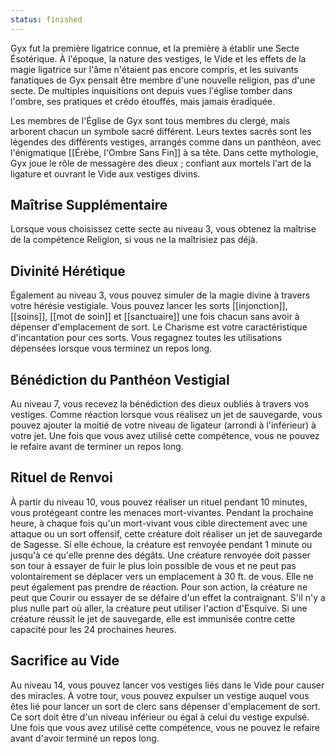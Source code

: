 ```yaml
---
status: finished
---
```

Gyx fut la première ligatrice connue, et la première à établir une Secte Ésotérique. À l'époque, la nature des vestiges, le Vide et les effets de la magie ligatrice sur l'âme n'étaient pas encore compris, et les suivants fanatiques de Gyx pensait être membre d'une nouvelle religion, pas d'une secte. De multiples inquisitions ont depuis vues l'église tomber dans l'ombre, ses pratiques et crédo étouffés, mais jamais éradiquée.

Les membres de l'Église de Gyx sont tous membres du clergé, mais arborent chacun un symbole sacré différent. Leurs textes sacrés sont les légendes des différents vestiges, arrangés comme dans un panthéon, avec l'énigmatique [[Érèbe, l'Ombre Sans Fin]] à sa tête. Dans cette mythologie, Gyx joue le rôle de messagère des dieux ; confiant aux mortels l'art de la ligature et ouvrant le Vide aux vestiges divins.

## Maîtrise Supplémentaire

Lorsque vous choisissez cette secte au niveau 3, vous obtenez la maîtrise de la compétence Religion, si vous ne la maîtrisiez pas déjà.

## Divinité Hérétique

Également au niveau 3, vous pouvez simuler de la magie divine à travers votre hérésie vestigiale. Vous pouvez lancer les sorts [[injonction]],  [[soins]], [[mot de soin]] et [[sanctuaire]] une fois chacun sans avoir à dépenser d'emplacement de sort. Le Charisme est votre caractéristique d'incantation pour ces sorts. Vous regagnez toutes les utilisations dépensées lorsque vous terminez un repos long.

## Bénédiction du Panthéon Vestigial

Au niveau 7, vous recevez la bénédiction des dieux oubliés à travers vos vestiges. Comme réaction lorsque vous réalisez un jet de sauvegarde, vous pouvez ajouter la moitié de votre niveau de ligateur (arrondi à l'inférieur) à votre jet. Une fois que vous avez utilisé cette compétence, vous ne pouvez le refaire avant de terminer un repos long.

## Rituel de Renvoi

À partir du niveau 10, vous pouvez réaliser un rituel pendant 10 minutes, vous protégeant contre les menaces mort-vivantes. Pendant la prochaine heure, à chaque fois qu'un mort-vivant vous cible directement avec une attaque ou un sort offensif, cette créature doit réaliser un jet de sauvegarde de Sagesse. Si elle échoue, la créature est renvoyée pendant 1 minute ou jusqu'à ce qu'elle prenne des dégâts. Une créature renvoyée doit passer son tour à essayer de fuir le plus loin possible de vous et ne peut pas volontairement se déplacer vers un emplacement à 30 ft. de vous. Elle ne peut également pas prendre de réaction. Pour son action, la créature ne peut que Courir ou essayer de se défaire d'un effet la contraignant. S'il n'y a plus nulle part où aller, la créature peut utiliser l'action d'Esquive. Si une créature réussit le jet de sauvegarde, elle est immunisée contre cette capacité pour les 24 prochaines heures.

## Sacrifice au Vide

Au niveau 14, vous pouvez lancer vos vestiges liés dans le Vide pour causer des miracles. À votre tour, vous pouvez expulser un vestige auquel vous êtes lié pour lancer un sort de clerc sans dépenser d'emplacement de sort. Ce sort doit être d'un niveau inférieur ou égal à celui du vestige expulsé. Une fois que vous avez utilisé cette compétence, vous ne pouvez le refaire avant d'avoir terminé un repos long.